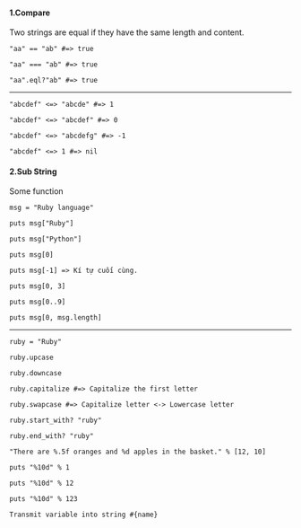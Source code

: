 #### 1.Compare

Two strings are equal if they have the same length and content.

    "aa" == "ab" #=> true

    "aa" === "ab" #=> true

    "aa".eql?"ab" #=> true

-------------------------------------------

    "abcdef" <=> "abcde" #=> 1

    "abcdef" <=> "abcdef" #=> 0

    "abcdef" <=> "abcdefg" #=> -1

    "abcdef" <=> 1 #=> nil


#### 2.Sub String

Some function

    msg = "Ruby language"

    puts msg["Ruby"]

    puts msg["Python"]

    puts msg[0]

    puts msg[-1] => Kí tự cuối cùng.

    puts msg[0, 3]

    puts msg[0..9]

    puts msg[0, msg.length]

-------------------------------------------

    ruby = "Ruby"

    ruby.upcase

    ruby.downcase

    ruby.capitalize #=> Capitalize the first letter

    ruby.swapcase #=> Capitalize letter <-> Lowercase letter

    ruby.start_with? "ruby"

    ruby.end_with? "ruby"

    "There are %.5f oranges and %d apples in the basket." % [12, 10]

    puts "%10d" % 1

    puts "%10d" % 12

    puts "%10d" % 123

    Transmit variable into string #{name}
